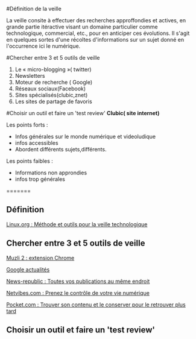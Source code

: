 #Définition de la veille

La veille consite à effectuer des recherches approffondies et actives, en grande partie itéractive visant un domaine  particulier comme  technologique, commercial, etc., pour en anticiper ces évolutions. Il s'agit en quelques sortes d'une récoltes d'informations sur un sujet donné en l'occurrence ici le numérique.

#Chercher entre 3 et 5 outils de veille
1. Le « micro-blogging »( twitter)
2. Newsletters
3. Moteur de recherche ( Google)
4. Réseaux sociaux(Facebook)
5. Sites spécialisés(clubic,znet)
6. Les sites de partage de favoris 
  
#Choisir un outil et faire un 'test review'
 **Clubic( site internet)**

Les points forts : 
+ Infos générales sur le monde numérique et videoludique
+ infos accessibles
+ Abordent différents sujets,différents.

Les points faibles : 
+ Informations non approndies
+ infos trop générales



=======
## Définition
  
  [Linux.org : Méthode et outils pour la veille technologique](http://linuxfr.org/news/methode-et-outils-pour-la-veille-technologique)
  
## Chercher entre 3 et 5 outils de veille
  
  [Muzli 2 : extension Chrome](https://chrome.google.com/webstore/detail/muzli-2-stay-inspired/glcipcfhmopcgidicgdociohdoicpdfc/related?hl=en)
  
  [Google actualités](https://news.google.fr/)
  
  [News-republic : Toutes vos publications au même endroit](http://www.news-republic.com/)
  
  [Netvibes.com : Prenez le contrôle de votre vie numérique](http://www.netvibes.com/fr)
  
  [Pocket.com : Trouver son contenu et le conserver pour le retrouver plus tard](https://www.getpocket.com/)
  
## Choisir un outil et faire un 'test review'

  
